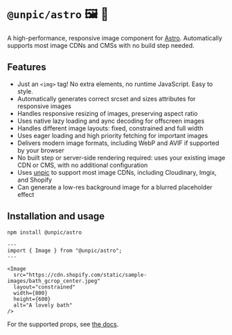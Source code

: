 # `@unpic/astro` 🖼 📐

A high-performance, responsive image component for
[Astro](https://astro.build/). Automatically supports most image CDNs and CMSs
with no build step needed.

## Features

- Just an `<img>` tag! No extra elements, no runtime JavaScript. Easy to style.
- Automatically generates correct srcset and sizes attributes for responsive
  images
- Handles responsive resizing of images, preserving aspect ratio
- Uses native lazy loading and aync decoding for offscreen images
- Handles different image layouts: fixed, constrained and full width
- Uses eager loading and high priority fetching for important images
- Delivers modern image formats, including WebP and AVIF if supported by your
  browser
- No built step or server-side rendering required: uses your existing image CDN
  or CMS, with no additional configuration
- Uses [unpic](https://github.com/ascorbic/unpic) to support most image CDNs,
  including Cloudinary, Imgix, and Shopify
- Can generate a low-res background image for a blurred placeholder effect

## Installation and usage

```bash
npm install @unpic/astro
```

```astro
---
import { Image } from "@unpic/astro";
---

<Image
  src="https://cdn.shopify.com/static/sample-images/bath_gcrop_center.jpeg"
  layout="constrained"
  width={800}
  height={600}
  alt="A lovely bath"
/>
```

For the supported props, see [the docs](https://unpic.pics/img/astro).
